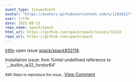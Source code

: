 ```yaml
---
event_type: IssuesEvent
avatar: "https://avatars.githubusercontent.com/u/1192812?"
user: lrtfm
date: 2022-08-13
repo_name: spack/spack
html_url: https://github.com/spack/spack/issues/32118
repo_url: https://github.com/spack/spack
---
```


<a href='https://github.com/lrtfm' target='_blank'>lrtfm</a> open issue <a href='https://github.com/spack/spack/issues/32118' target='_blank'>spack/spack#32118</a>.

<p>Installation issue: llvm %intel  undefined reference to `__builtin_ia32_fxrstor64'</p><small>### Steps to reproduce the issue...</small><a href='https://github.com/spack/spack/issues/32118' target='_blank'>View Comment</a>
